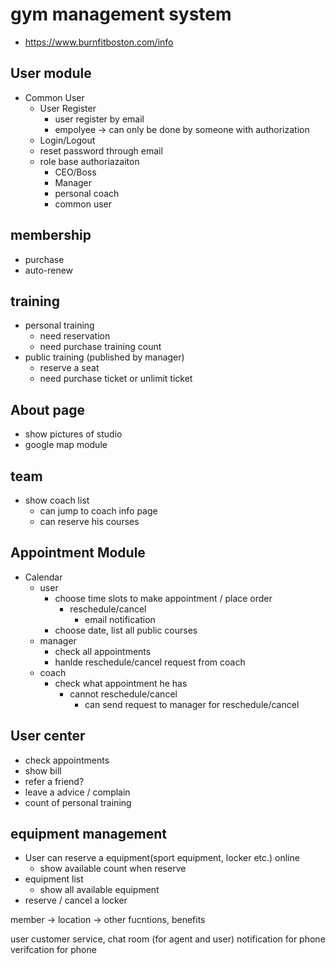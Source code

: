 # gym management system

- <https://www.burnfitboston.com/info>

## User module

- Common User
  - User Register
    - user register by email
    - empolyee -> can only be done by someone with authorization
  - Login/Logout
  - reset password through email
  - role base authoriazaiton
    - CEO/Boss
    - Manager
    - personal coach
    - common user

## membership

- purchase
- auto-renew

## training

- personal training
  - need reservation
  - need purchase training count
- public training (published by manager)
  - reserve a seat
  - need purchase ticket or unlimit ticket

## About page

- show pictures of studio
- google map module

## team

- show coach list
  - can jump to coach info page
  - can reserve his courses

## Appointment Module

- Calendar
  - user
    - choose time slots to make appointment / place order
      - reschedule/cancel
        - email notification
    - choose date, list all public courses
  - manager
    - check all appointments
    - hanlde reschedule/cancel request from coach
  - coach
    - check what appointment he has
      - cannot reschedule/cancel
        - can send request to manager for reschedule/cancel

## User center

- check appointments
- show bill
- refer a friend?
- leave a advice / complain
- count of personal training

## equipment management

- User can reserve a equipment(sport equipment, locker etc.) online
  - show available count when reserve
- equipment list
  - show all available equipment
- reserve / cancel a locker

member -> location -> other fucntions, benefits

user
customer service, chat room (for agent and user)
notification for phone
verifcation for phone
